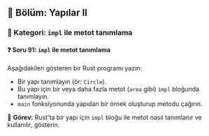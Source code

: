 ## 📘 Bölüm: Yapılar II  
### 🔹 Kategori: `impl` ile metot tanımlama  
#### ❓ Soru 91: `impl` ile metot tanımlama

Aşağıdakileri gösteren bir Rust programı yazın:

- Bir yapı tanımlayın (ör: `Circle`).
- Bu yapı için bir veya daha fazla metot (`area` gibi) `impl` bloğunda tanımlayın.
- `main` fonksiyonunda yapıdan bir örnek oluşturup metodu çağırın.

🔧 **Görev:** Rust'ta bir yapı için `impl` bloğu ile metot nasıl tanımlanır ve kullanılır, gösterin.
